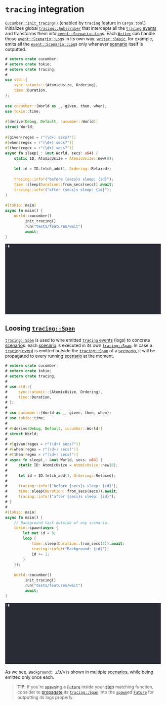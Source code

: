 `tracing` integration
=====================

[`Cucumber::init_tracing()`] (enabled by `tracing` feature in `Cargo.toml`) initializes global [`tracing::Subscriber`] that intercepts all the [`tracing` events][1] and transforms them into [`event::Scenario::Log`]s. Each [`Writer`] can handle those [`event::Scenario::Log`]s in its own way. [`writer::Basic`], for example, emits all the [`event::Scenario::Log`]s only whenever [scenario] itself is outputted.

```rust
# extern crate cucumber;
# extern crate tokio;
# extern crate tracing;
#
use std::{
    sync::atomic::{AtomicUsize, Ordering},
    time::Duration,
};

use cucumber::{World as _, given, then, when};
use tokio::time;

#[derive(Debug, Default, cucumber::World)]
struct World;

#[given(regex = r"(\d+) secs?")]
#[when(regex = r"(\d+) secs?")]
#[then(regex = r"(\d+) secs?")]
async fn sleep(_: &mut World, secs: u64) {
    static ID: AtomicUsize = AtomicUsize::new(0);

    let id = ID.fetch_add(1, Ordering::Relaxed);

    tracing::info!("before {secs}s sleep: {id}");
    time::sleep(Duration::from_secs(secs)).await;
    tracing::info!("after {secs}s sleep: {id}");
}

#[tokio::main]
async fn main() {
    World::cucumber()
        .init_tracing()
        .run("tests/features/wait")
        .await;
}
```
![record](../rec/tracing_basic_writer.gif)




## Loosing [`tracing::Span`]

[`tracing::Span`] is used to wire emitted [`tracing` events][1] (logs) to concrete [scenario]s: each [scenario] is executed in its own [`tracing::Span`]. In case a [`tracing` event][1] is emitted outside the [`tracing::Span`] of a [scenario], it will be propagated to every running [scenario] at the moment.

```rust
# extern crate cucumber;
# extern crate tokio;
# extern crate tracing;
#
# use std::{
#     sync::atomic::{AtomicUsize, Ordering},
#     time::Duration,
# };
#
# use cucumber::{World as _, given, then, when};
# use tokio::time;
#
# #[derive(Debug, Default, cucumber::World)]
# struct World;
#
# #[given(regex = r"(\d+) secs?")]
# #[when(regex = r"(\d+) secs?")]
# #[then(regex = r"(\d+) secs?")]
# async fn sleep(_: &mut World, secs: u64) {
#     static ID: AtomicUsize = AtomicUsize::new(0);
#
#     let id = ID.fetch_add(1, Ordering::Relaxed);
#
#     tracing::info!("before {secs}s sleep: {id}");
#     time::sleep(Duration::from_secs(secs)).await;
#     tracing::info!("after {secs}s sleep: {id}");
# }
#
#[tokio::main]
async fn main() {
    // Background task outside of any scenario.
    tokio::spawn(async {
        let mut id = 0;
        loop {
            time::sleep(Duration::from_secs(3)).await;
            tracing::info!("Background: {id}");
            id += 1;
        }
    });

    World::cucumber()
        .init_tracing()
        .run("tests/features/wait")
        .await;
}
```
![record](../rec/tracing_outside_span.gif)

As we see, `Background: 2`/`3`/`4` is shown in multiple [scenario]s, while being emitted only once each.

> __TIP__: If you're [`spawn`]ing a [`Future`] inside your [step] matching function, consider to [propagate][2] its [`tracing::Span`] into the [`spawn`]ed [`Future`] for outputting its logs properly.




[`Cucumber::init_tracing()`]: https://docs.rs/cucumber/*/cucumber/struct.Cucumber.html#method.init_tracing
[`event::Scenario::Log`]: https://docs.rs/cucumber/*/cucumber/event/enum.Scenario.html#variant.Log
[`Future`]: https://doc.rust-lang.org/stable/std/future/trait.Future.html
[`spawn`]: https://docs.rs/tokio/*/tokio/fn.spawn.html
[`tracing::Span`]: https://docs.rs/tracing/*/tracing/struct.Span.html
[`tracing::Subscriber`]: https://docs.rs/tracing/*/tracing/trait.Subscriber.html
[`Writer`]: https://docs.rs/cucumber/*/cucumber/writer/trait.Writer.html
[`writer::Basic`]: https://docs.rs/cucumber/*/cucumber/writer/struct.Basic.html
[scenario]: https://cucumber.io/docs/gherkin/reference#example
[step]: https://cucumber.io/docs/gherkin/reference#steps
[1]: https://docs.rs/tracing/*/tracing/index.html#events
[2]: https://docs.rs/tracing/*/tracing/struct.Span.html#method.enter
